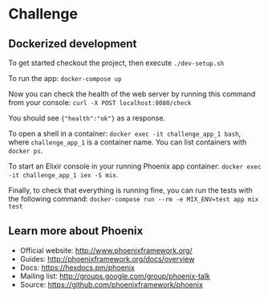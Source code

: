 # Challenge

## Dockerized development

To get started checkout the project, then execute `./dev-setup.sh`

To run the app: `docker-compose up`

Now you can check the health of the web server by running this command from your console:
`curl -X POST localhost:8080/check`

You should see `{"health":"ok"}` as a response.

To open a shell in a container: `docker exec -it challenge_app_1 bash`, where `challenge_app_1` is a container name. You can list containers with `docker ps`.

To start an Elixir console in your running Phoenix app container: `docker exec -it challenge_app_1 iex -S mix`.

Finally, to check that everything is running fine, you can run the tests with the following command: `docker-compose run --rm -e MIX_ENV=test app mix test`


## Learn more about Phoenix

  * Official website: http://www.phoenixframework.org/
  * Guides: http://phoenixframework.org/docs/overview
  * Docs: https://hexdocs.pm/phoenix
  * Mailing list: http://groups.google.com/group/phoenix-talk
  * Source: https://github.com/phoenixframework/phoenix
